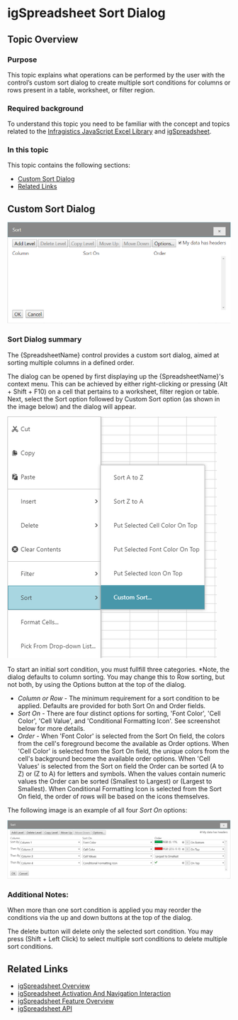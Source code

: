 ﻿<!--
|metadata|
{
    "fileName": "images/igspreadsheet-filter-dialog",
    "controlName": "igSpreadsheet",
    "tags": []
}
|metadata|
-->

# igSpreadsheet Sort Dialog

## Topic Overview
### Purpose
This topic explains what operations can be performed by the user with the control’s custom sort dialog to create multiple sort conditions for columns or rows present in a table, worksheet, or filter region.

### Required background
To understand this topic you need to be familiar with the concept and topics related to the [Infragistics JavaScript Excel Library](javascript-excel-library.html) and [igSpreadsheet](igSpreadsheet_Feature_Overview.html).

### In this topic
This topic contains the following sections:

- 	[Custom Sort Dialog](#dialog)
- 	[Related Links](#related_links)

## Custom Sort Dialog
![](../images/igSpreadsheet_sort_dialog.png)

### <a id="dialog"></a>Sort Dialog summary
The {SpreadsheetName} control provides a custom sort dialog, aimed at sorting multiple columns in a defined order.

The dialog can be opened by first displaying up the {SpreadsheetName}'s context menu. This can be achieved by either right-clicking or pressing (Alt + Shift + F10) on a cell that pertains to a worksheet, filter region or table. Next, select the Sort option followed by Custom Sort option (as shown in the image below) and the dialog will appear.

![](../images/igSpreadsheet_context_sort.png)

To start an initial sort condition, you must fullfill three categories. *Note, the dialog defaults to column sorting. You may change this to Row sorting, but not both, by using the Options button at the top of the dialog. 

* *Column or Row* - The minimum requirement for a sort condition to be applied. Defaults are provided for both Sort On and Order fields.
* *Sort On* - There are four distinct options for sorting, 'Font Color', 'Cell Color', 'Cell Value', and 'Conditional Formatting Icon'. See screenshot below for more details.
* *Order* - When 'Font Color' is selected from the Sort On field, the colors from the cell's foreground become the available as Order options. When 'Cell Color' is selected from the Sort On field, the unique colors from the cell's background become the available order options. When 'Cell Values' is selected from the Sort on field the Order can be sorted (A to Z) or (Z to A) for letters and symbols. When the values contain numeric values the Order can be sorted (Smallest to Largest) or (Largest to Smallest). When Conditional Formatting Icon is selected from the Sort On field, the order of rows will be based on the icons themselves. 

The following image is an example of all four *Sort On* options:

![](../images/igSpreadsheet_custom_sort_dialog.png)

### <a id="dialog"></a>Additional Notes:

When more than one sort condition is applied you may reorder the conditions via the up and down buttons at the top of the dialog.

The delete button will delete only the selected sort condition. You may press (Shift + Left Click) to select multiple sort conditions to delete multiple sort conditions.

## <a id="related_links"></a>Related Links
-   [igSpreadsheet Overview](igSpreadsheet-Overview.html)
-   [igSpreadsheet Activation And Navigation Interaction](igspreadsheet-activation-and-navigation-interactions.html)
-   [igSpreadsheet Feature Overview](igSpreadsheet-Feature-Overview.html)
-   [igSpreadsheet API](%%jQueryApiUrl%%/ui.igspreadsheet)